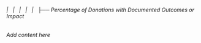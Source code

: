 ###### |   |   |   |   |   ├── Percentage of Donations with Documented Outcomes or Impact

*Add content here*